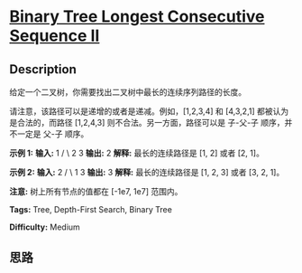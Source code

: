 # [Binary Tree Longest Consecutive Sequence II][title]

## Description

给定一个二叉树，你需要找出二叉树中最长的连续序列路径的长度。

请注意，该路径可以是递增的或者是递减。例如，[1,2,3,4] 和 [4,3,2,1] 都被认为是合法的，而路径 [1,2,4,3]
则不合法。另一方面，路径可以是 子-父-子 顺序，并不一定是 父-子 顺序。

**示例 1:**
            **输入:**            1           / \          2   3    **输出:** 2    **解释:** 最长的连续路径是 [1, 2] 或者 [2, 1]。    



**示例 2:**
            **输入:**            2           / \          1   3    **输出:** 3    **解释:** 最长的连续路径是 [1, 2, 3] 或者 [3, 2, 1]。    



**注意:** 树上所有节点的值都在 [-1e7, 1e7] 范围内。


**Tags:** Tree, Depth-First Search, Binary Tree

**Difficulty:** Medium

## 思路

[title]: https://leetcode-cn.com/problems/binary-tree-longest-consecutive-sequence-ii
